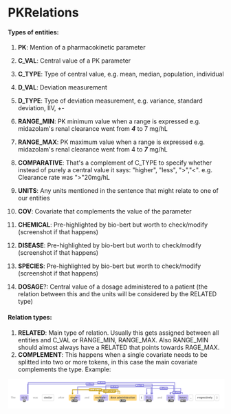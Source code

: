 # PKRelations

#### Types of entities:

1. **PK**: Mention of a pharmacokinetic parameter 

2. **C_VAL**: Central value of a PK parameter

3. **C_TYPE**: Type of central value, e.g. mean, median, population, individual

4. **D_VAL**: Deviation measurement

5. **D_TYPE**: Type of deviation measurement, e.g. variance, standard deviation, IIV, +-

6. **RANGE_MIN**: PK minimum value when a range is expressed e.g. midazolam's renal clearance went from _**4**_ to 7 mg/hL

7. **RANGE_MAX**: PK maximum value when a range is expressed e.g. midazolam's renal clearance went from 4 to _**7**_ mg/hL

8. **COMPARATIVE**: That's a complement of C_TYPE to specify whether instead of purely a central value it says: "higher", "less", ">","<". e.g. Clearance rate was ">"20mg/hL

9. **UNITS**: Any units mentioned in the sentence that might relate to one of our entities

10. **COV**: Covariate that complements the value of the parameter

11. **CHEMICAL**: Pre-highlighted by bio-bert but worth to check/modify (screenshot if that happens)
12. **DISEASE**: Pre-highlighted by bio-bert but worth to check/modify (screenshot if that happens)
13. **SPECIES**: Pre-highlighted by bio-bert but worth to check/modify (screenshot if that happens)

14. **DOSAGE**?: Central value of a dosage administered to a patient (the relation between this and the units will be considered by the RELATED type)

#### Relation types:

1. **RELATED**: Main type of relation. Usually this gets assigned between all entities and C_VAL or RANGE_MIN, RANGE_MAX. Also RANGE_MIN should almost always have a RELATED that points towards RAGE_MAX.
2. **COMPLEMENT**: This happens when a single covariate needs to be splitted into two or more tokens, in this case the main covariate complements the type. Example: 

![alt text](example.png)